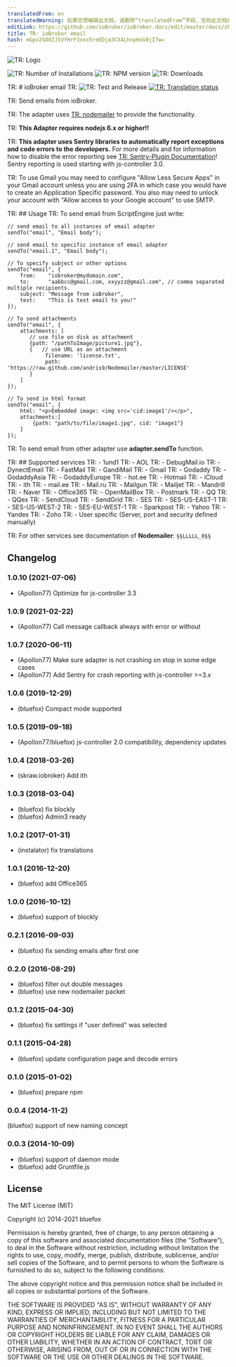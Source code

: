 ```yaml
---
translatedFrom: en
translatedWarning: 如果您想编辑此文档，请删除“translatedFrom”字段，否则此文档将再次自动翻译
editLink: https://github.com/ioBroker/ioBroker.docs/edit/master/docs/zh-cn/adapterref/iobroker.email/README.md
title: TR: ioBroker email
hash: mGpv2SOd2J5VYHrF3xxx5reEDja3CX4LhnpHoG0jI7w=
---
```

![TR: Logo](../../../en/adapterref/iobroker.email/admin/email.png)

![TR: Number of Installations](http://iobroker.live/badges/email-stable.svg)
![TR: NPM version](http://img.shields.io/npm/v/iobroker.email.svg)
![TR: Downloads](https://img.shields.io/npm/dm/iobroker.email.svg)

TR: # ioBroker email
TR: ![TR: Test and Release](https://github.com/ioBroker/ioBroker.email/workflows/Test%20and%20Release/badge.svg) [![TR: Translation status](https://weblate.iobroker.net/widgets/adapters/-/email/svg-badge.svg)](https://weblate.iobroker.net/engage/adapters/?utm_source=widget)

TR: Send emails from ioBroker.

TR: The adapter uses [TR: nodemailer](https://github.com/nodemailer/nodemailer) to provide the functionality.

TR: **This Adapter requires nodejs 6.x or higher!!**

TR: **This adapter uses Sentry libraries to automatically report exceptions and code errors to the developers.** For more details and for information how to disable the error reporting see [TR: Sentry-Plugin Documentation](https://github.com/ioBroker/plugin-sentry#plugin-sentry)! Sentry reporting is used starting with js-controller 3.0.

TR: To use Gmail you may need to configure "Allow Less Secure Apps" in your Gmail account unless you are using 2FA in which case you would have to create an Application Specific password. You also may need to unlock your account with "Allow access to your Google account" to use SMTP.

TR: ## Usage
TR: To send email from ScriptEngine just write:

```
// send email to all instances of email adapter
sendTo("email", "Email body");

// send email to specific instance of email adapter
sendTo("email.1", "Email body");

// To specify subject or other options
sendTo("email", {
    from:    "iobroker@mydomain.com",
    to:      "aabbcc@gmail.com, xxyyzz@gmail.com", // comma separated multiple recipients.
    subject: "Message from ioBroker",
    text:    "This is test email to you!"
});

// To send attachments
sendTo("email", {
    attachments: [
       // use file on disk as attachment
       {path: "/pathToImage/picture1.jpg"},
       {   // use URL as an attachment
            filename: 'license.txt',
            path: 'https://raw.github.com/andris9/Nodemailer/master/LICENSE'
       }
    ]
});

// To send in html format
sendTo("email", {
    html: "<p>Embedded image: <img src='cid:image1'/></p>",
    attachments:[
        {path: "path/to/file/image1.jpg", cid: "image1"}
    ]
});
```

TR: To send email from other adapter use **adapter.sendTo** function.

TR: ## Supported services
TR: - 1und1
TR: - AOL
TR: - DebugMail.io
TR: - DynectEmail
TR: - FastMail
TR: - GandiMail
TR: - Gmail
TR: - Godaddy
TR: - GodaddyAsia
TR: - GodaddyEurope
TR: - hot.ee
TR: - Hotmail
TR: - iCloud
TR: - ith
TR: - mail.ee
TR: - Mail.ru
TR: - Mailgun
TR: - Mailjet
TR: - Mandrill
TR: - Naver
TR: - Office365
TR: - OpenMailBox
TR: - Postmark
TR: - QQ
TR: - QQex
TR: - SendCloud
TR: - SendGrid
TR: - SES
TR: - SES-US-EAST-1
TR: - SES-US-WEST-2
TR: - SES-EU-WEST-1
TR: - Sparkpost
TR: - Yahoo
TR: - Yandex
TR: - Zoho
TR: - User specific (Server, port and security defined manually)

TR: For other services see documentation of **Nodemailer**: `§§LLLLL_0§§`

## Changelog

### 1.0.10 (2021-07-06)
* (Apollon77) Optimize for js-controller 3.3

### 1.0.9 (2021-02-22)
* (Apollon77) Call message callback always with error or without

### 1.0.7 (2020-06-11)
* (Apollon77) Make sure adapter is not crashing on stop in some edge cases
* (Apollon77) Add Sentry for crash reporting with js-controller >=3.x

### 1.0.6 (2019-12-29)
* (bluefox) Compact mode supported

### 1.0.5 (2019-09-18)
* (Apollon77/bluefox) js-controller 2.0 compatibility, dependency updates

### 1.0.4 (2018-03-26)
* (skraw.iobroker) Add ith

### 1.0.3 (2018-03-04)
* (bluefox) fix blockly
* (bluefox) Admin3 ready

### 1.0.2 (2017-01-31)
* (instalator) fix translations

### 1.0.1 (2016-12-20)
* (bluefox) add Office365

### 1.0.0 (2016-10-12)
* (bluefox) support of blockly

### 0.2.1 (2016-09-03)
* (bluefox) fix sending emails after first one

### 0.2.0 (2016-08-29)
* (bluefox) filter out double messages
* (bluefox) use new nodemailer packet

### 0.1.2 (2015-04-30)
* (bluefox) fix settings if "user defined" was selected

### 0.1.1 (2015-04-28)
* (bluefox) update configuration page and decode errors

### 0.1.0 (2015-01-02)
* (bluefox) prepare npm

### 0.0.4 (2014-11-2)
(bluefox) support of new naming concept

### 0.0.3 (2014-10-09)
* (bluefox) support of daemon mode
* (bluefox) add Gruntfile.js

## License

The MIT License (MIT)

Copyright (c) 2014-2021 bluefox

Permission is hereby granted, free of charge, to any person obtaining a copy
of this software and associated documentation files (the "Software"), to deal
in the Software without restriction, including without limitation the rights
to use, copy, modify, merge, publish, distribute, sublicense, and/or sell
copies of the Software, and to permit persons to whom the Software is
furnished to do so, subject to the following conditions:

The above copyright notice and this permission notice shall be included in
all copies or substantial portions of the Software.

THE SOFTWARE IS PROVIDED "AS IS", WITHOUT WARRANTY OF ANY KIND, EXPRESS OR
IMPLIED, INCLUDING BUT NOT LIMITED TO THE WARRANTIES OF MERCHANTABILITY,
FITNESS FOR A PARTICULAR PURPOSE AND NONINFRINGEMENT. IN NO EVENT SHALL THE
AUTHORS OR COPYRIGHT HOLDERS BE LIABLE FOR ANY CLAIM, DAMAGES OR OTHER
LIABILITY, WHETHER IN AN ACTION OF CONTRACT, TORT OR OTHERWISE, ARISING FROM,
OUT OF OR IN CONNECTION WITH THE SOFTWARE OR THE USE OR OTHER DEALINGS IN
THE SOFTWARE.